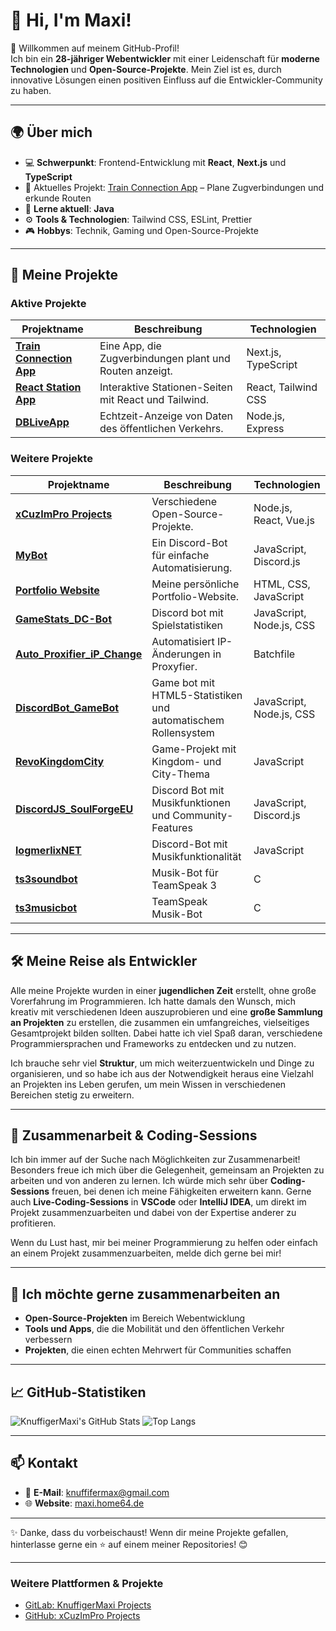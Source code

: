 # 👋 Hi, I'm Maxi!

🎉 Willkommen auf meinem GitHub-Profil!  
Ich bin ein **28-jähriger Webentwickler** mit einer Leidenschaft für **moderne Technologien** und **Open-Source-Projekte**. 
Mein Ziel ist es, durch innovative Lösungen einen positiven Einfluss auf die Entwickler-Community zu haben.

---

## 🌍 Über mich

- 💻 **Schwerpunkt**: Frontend-Entwicklung mit **React**, **Next.js** und **TypeScript**  
- 🚂 Aktuelles Projekt: [Train Connection App](https://github.com/KnuffigerMaxi/train-connection-app) – Plane Zugverbindungen und erkunde Routen  
- 🌱 **Lerne aktuell**: **Java**  
- ⚙️ **Tools & Technologien**: Tailwind CSS, ESLint, Prettier  
- 🎮 **Hobbys**: Technik, Gaming und Open-Source-Projekte  

---

## 🚀 Meine Projekte

### Aktive Projekte

| Projektname               | Beschreibung                                       | Technologien               |
|---------------------------|----------------------------------------------------|----------------------------|
| [**Train Connection App**](https://github.com/KnuffigerMaxi/train-connection-app)   | Eine App, die Zugverbindungen plant und Routen anzeigt. | Next.js, TypeScript        |
| [**React Station App**](https://github.com/KnuffigerMaxi/react-station-app)      | Interaktive Stationen-Seiten mit React und Tailwind. | React, Tailwind CSS        |
| [**DBLiveApp**](https://github.com/KnuffigerMaxi/dbliveapp)              | Echtzeit-Anzeige von Daten des öffentlichen Verkehrs. | Node.js, Express           |

### Weitere Projekte

| Projektname               | Beschreibung                                       | Technologien               |
|---------------------------|----------------------------------------------------|----------------------------|
| [**xCuzImPro Projects**](https://github.com/xCuzImPro)      | Verschiedene Open-Source-Projekte.                | Node.js, React, Vue.js     |
| [**MyBot**](https://github.com/xCuzImPro/mybot)                  | Ein Discord-Bot für einfache Automatisierung.      | JavaScript, Discord.js     |
| [**Portfolio Website**](https://github.com/xCuzImPro/portfolio-website)      | Meine persönliche Portfolio-Website.              | HTML, CSS, JavaScript      |
| [**GameStats_DC-Bot**](https://github.com/xCuzImPro/GameStats_DC-Bot) | Discord bot mit Spielstatistiken                   | JavaScript, Node.js, CSS    |
| [**Auto_Proxifier_iP_Change**](https://github.com/xCuzImPro/Auto_Proxifier_iP_Change) | Automatisiert IP-Änderungen in Proxyfier.          | Batchfile                  |
| [**DiscordBot_GameBot**](https://github.com/xCuzImPro/DiscordBot_GameBot)  | Game bot mit HTML5-Statistiken und automatischem Rollensystem | JavaScript, Node.js, CSS    |
| [**RevoKingdomCity**](https://github.com/xCuzImPro/RevoKingdomCity)     | Game-Projekt mit Kingdom- und City-Thema            | JavaScript                 |
| [**DiscordJS_SoulForgeEU**](https://github.com/xCuzImPro/DiscordJS_SoulForgeEU) | Discord Bot mit Musikfunktionen und Community-Features | JavaScript, Discord.js      |
| [**logmerlixNET**](https://github.com/xCuzImPro/logmerlixNET)         | Discord-Bot mit Musikfunktionalität               | JavaScript                 |
| [**ts3soundbot**](https://github.com/xCuzImPro/ts3soundbot)           | Musik-Bot für TeamSpeak 3                         | C                          |
| [**ts3musicbot**](https://github.com/xCuzImPro/ts3musicbot)           | TeamSpeak Musik-Bot                               | C                          |

---

## 🛠️ Meine Reise als Entwickler

Alle meine Projekte wurden in einer **jugendlichen Zeit** erstellt, ohne große Vorerfahrung im Programmieren. Ich hatte damals den Wunsch, mich kreativ mit verschiedenen Ideen auszuprobieren und eine **große Sammlung an Projekten** zu erstellen, die zusammen ein umfangreiches, vielseitiges Gesamtprojekt bilden sollten. Dabei hatte ich viel Spaß daran, verschiedene Programmiersprachen und Frameworks zu entdecken und zu nutzen.  

Ich brauche sehr viel **Struktur**, um mich weiterzuentwickeln und Dinge zu organisieren, und so habe ich aus der Notwendigkeit heraus eine Vielzahl an Projekten ins Leben gerufen, um mein Wissen in verschiedenen Bereichen stetig zu erweitern.  

---

## 🤝 Zusammenarbeit & Coding-Sessions

Ich bin immer auf der Suche nach Möglichkeiten zur Zusammenarbeit! Besonders freue ich mich über die Gelegenheit, gemeinsam an Projekten zu arbeiten und von anderen zu lernen. Ich würde mich sehr über **Coding-Sessions** freuen, bei denen ich meine Fähigkeiten erweitern kann. Gerne auch **Live-Coding-Sessions** in **VSCode** oder **IntelliJ IDEA**, um direkt im Projekt zusammenzuarbeiten und dabei von der Expertise anderer zu profitieren.

Wenn du Lust hast, mir bei meiner Programmierung zu helfen oder einfach an einem Projekt zusammenzuarbeiten, melde dich gerne bei mir!

---

## 💬 Ich möchte gerne zusammenarbeiten an

- **Open-Source-Projekten** im Bereich Webentwicklung  
- **Tools und Apps**, die die Mobilität und den öffentlichen Verkehr verbessern  
- **Projekten**, die einen echten Mehrwert für Communities schaffen  

---

## 📈 GitHub-Statistiken

![KnuffigerMaxi's GitHub Stats](https://github-readme-stats.vercel.app/api?username=KnuffigerMaxi&show_icons=true&theme=radical)
![Top Langs](https://github-readme-stats.vercel.app/api/top-langs/?username=KnuffigerMaxi&layout=compact&theme=radical)

---

## 📫 Kontakt

- 📧 **E-Mail**: [knuffifermax@gmail.com](mailto:knuffifermax@gmail.com)  
- 🌐 **Website**: [maxi.home64.de](https://maxi.home64.de)  

---

✨ Danke, dass du vorbeischaust! Wenn dir meine Projekte gefallen, hinterlasse gerne ein ⭐ auf einem meiner Repositories! 😊

---

### Weitere Plattformen & Projekte

- [GitLab: KnuffigerMaxi Projects](https://gitlab.com/users/KnuffigerMaxi/projects)  
- [GitHub: xCuzImPro Projects](https://github.com/xCuzImPro)
